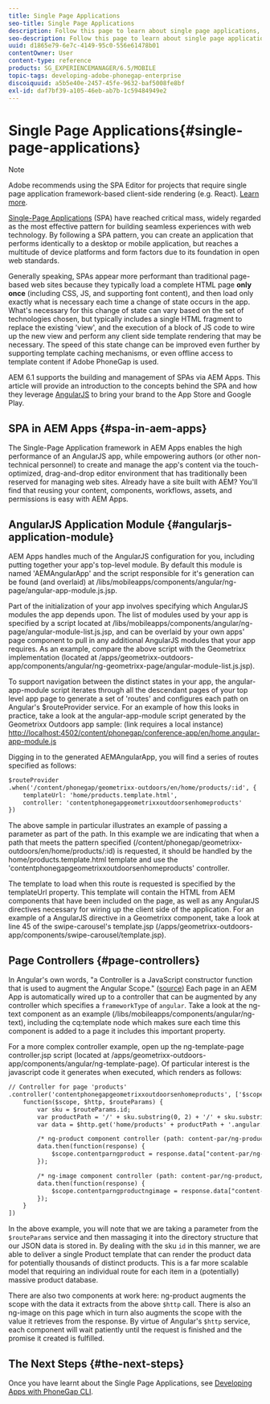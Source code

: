 ```yaml
---
title: Single Page Applications
seo-title: Single Page Applications
description: Follow this page to learn about single page applications, that is, you can create an application that performs identically to a desktop or mobile application.
seo-description: Follow this page to learn about single page applications, that is, you can create an application that performs identically to a desktop or mobile application.
uuid: d1865e79-6e7c-4149-95c0-556e61478b01
contentOwner: User
content-type: reference
products: SG_EXPERIENCEMANAGER/6.5/MOBILE
topic-tags: developing-adobe-phonegap-enterprise
discoiquuid: a5b5e40e-2457-45fe-9632-baf5008fe8bf
exl-id: daf7bf39-a105-46eb-ab7b-1c59484949e2
---
```

# Single Page Applications{#single-page-applications}

>[!NOTE]
>
>Adobe recommends using the SPA Editor for projects that require single page application framework-based client-side rendering (e.g. React). [Learn more](/help/sites-developing/spa-overview.md).

[Single-Page Applications](https://en.wikipedia.org/wiki/Single-page_application) (SPA) have reached critical mass, widely regarded as the most effective pattern for building seamless experiences with web technology. By following a SPA pattern, you can create an application that performs identically to a desktop or mobile application, but reaches a multitude of device platforms and form factors due to its foundation in open web standards.

Generally speaking, SPAs appear more performant than traditional page-based web sites because they typically load a complete HTML page **only once** (including CSS, JS, and supporting font content), and then load only exactly what is necessary each time a change of state occurs in the app. What's necessary for this change of state can vary based on the set of technologies chosen, but typically includes a single HTML fragment to replace the existing 'view', and the execution of a block of JS code to wire up the new view and perform any client side template rendering that may be necessary. The speed of this state change can be improved even further by supporting template caching mechanisms, or even offline access to template content if Adobe PhoneGap is used.

AEM 6.1 supports the building and management of SPAs via AEM Apps. This article will provide an introduction to the concepts behind the SPA and how they leverage [AngularJS](https://angularjs.org/) to bring your brand to the App Store and Google Play.

## SPA in AEM Apps {#spa-in-aem-apps}

The Single-Page Application framework in AEM Apps enables the high performance of an AngularJS app, while empowering authors (or other non-technical personnel) to create and manage the app's content via the touch-optimized, drag-and-drop editor environment that has traditionally been reserved for managing web sites. Already have a site built with AEM? You'll find that reusing your content, components, workflows, assets, and permissions is easy with AEM Apps.

## AngularJS Application Module {#angularjs-application-module}

AEM Apps handles much of the AngularJS configuration for you, including putting together your app's top-level module. By default this module is named 'AEMAngularApp' and the script responsible for it's generation can be found (and overlaid) at /libs/mobileapps/components/angular/ng-page/angular-app-module.js.jsp.

Part of the initialization of your app involves specifying which AngularJS modules the app depends upon. The list of modules used by your app is specified by a script located at /libs/mobileapps/components/angular/ng-page/angular-module-list.js.jsp, and can be overlaid by your own apps' page component to pull in any additional AngularJS modules that your app requires. As an example, compare the above script with the Geometrixx implementation (located at /apps/geometrixx-outdoors-app/components/angular/ng-geometrixx-page/angular-module-list.js.jsp).

To support navigation between the distinct states in your app, the angular-app-module script iterates through all the descendant pages of your top level app page to generate a set of 'routes' and configures each path on Angular's $routeProvider service. For an example of how this looks in practice, take a look at the angular-app-module script generated by the Geometrixx Outdoors app sample: (link requires a local instance) [http://localhost:4502/content/phonegap/conference-app/en/home.angular-app-module.js](http://localhost:4502/content/phonegap/conference-app/en/home.angular-app-module.js)

Digging in to the generated AEMAngularApp, you will find a series of routes specified as follows:

```xml
$routeProvider
.when('/content/phonegap/geometrixx-outdoors/en/home/products/:id', {
    templateUrl: 'home/products.template.html',
    controller: 'contentphonegapgeometrixxoutdoorsenhomeproducts'
})
```

The above sample in particular illustrates an example of passing a parameter as part of the path. In this example we are indicating that when a path that meets the pattern specified (/content/phonegap/geometrixx-outdoors/en/home/products/:id) is requested, it should be handled by the home/products.template.html template and use the 'contentphonegapgeometrixxoutdoorsenhomeproducts' controller.

The template to load when this route is requested is specified by the templateUrl property. This template will contain the HTML from AEM components that have been included on the page, as well as any AngularJS directives necessary for wiring up the client side of the application. For an example of a AngularJS directive in a Geometrixx component, take a look at line 45 of the swipe-carousel's template.jsp (/apps/geometrixx-outdoors-app/components/swipe-carousel/template.jsp).

## Page Controllers {#page-controllers}

In Angular's own words, "a Controller is a JavaScript constructor function that is used to augment the Angular Scope." ([source](https://docs.angularjs.org/guide/controller)) Each page in an AEM App is automatically wired up to a controller that can be augmented by any controller which specifies a `frameworkType` of `angular`. Take a look at the ng-text component as an example (/libs/mobileapps/components/angular/ng-text), including the cq:template node which makes sure each time this component is added to a page it includes this important property.

For a more complex controller example, open up the ng-template-page controller.jsp script (located at /apps/geometrixx-outdoors-app/components/angular/ng-template-page). Of particular interest is the javascript code it generates when executed, which renders as follows:

```xml
// Controller for page 'products'
.controller('contentphonegapgeometrixxoutdoorsenhomeproducts', ['$scope', '$http', '$routeParams',
    function($scope, $http, $routeParams) {
        var sku = $routeParams.id;
        var productPath = '/' + sku.substring(0, 2) + '/' + sku.substring(0, 4) + '/' + sku;
        var data = $http.get('home/products' + productPath + '.angular.json' + cacheKiller);

        /* ng-product component controller (path: content-par/ng-product) */
        data.then(function(response) {
            $scope.contentparngproduct = response.data["content-par/ng-product"].items;
        });

        /* ng-image component controller (path: content-par/ng-product/ng-image) */
        data.then(function(response) {
            $scope.contentparngproductngimage = response.data["content-par/ng-product/ng-image"].items;
        });
    }
])
```

In the above example, you will note that we are taking a parameter from the `$routeParams` service and then massaging it into the directory structure that our JSON data is stored in. By dealing with the sku `id` in this manner, we are able to deliver a single Product template that can render the product data for potentially thousands of distinct products. This is a far more scalable model that requiring an individual route for each item in a (potentially) massive product database.

There are also two components at work here: ng-product augments the scope with the data it extracts from the above `$http` call. There is also an ng-image on this page which in turn also augments the scope with the value it retrieves from the response. By virtue of Angular's `$http` service, each component will wait patiently until the request is finished and the promise it created is fulfilled.

## The Next Steps {#the-next-steps}

Once you have learnt about the Single Page Applications, see [Developing Apps with PhoneGap CLI](/help/mobile/phonegap-apps-pg-cli.md).
